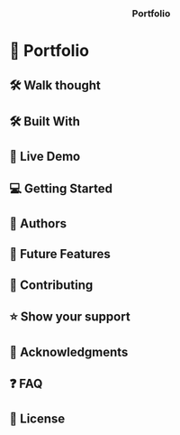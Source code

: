 <a name="readme-top"></a>

<div align="center">
  <h3><b>Portfolio</b></h3>
</div>

<!-- # 📗 Table of Contents

- [📖 About the Project](#about-project)
  - [🛠 Walk through](#walk-through)
  - [🛠 Built With](#built-with)
    - [Tech Stack](#tech-stack)
    - [Key Features](#key-features)
  - [🚀 Live Demo](#live-demo)
- [💻 Getting Started](#getting-started)
  - [Setup](#setup)
  - [Prerequisites](#prerequisites)
  - [Install](#install)
  - [Usage](#usage)
  - [Run tests](#run-tests)
  - [Deployment](#triangular_flag_on_post-deployment)
- [👥 Authors](#authors)
- [🔭 Future Features](#future-features)
- [🤝 Contributing](#contributing)
- [⭐️ Show your support](#support)
- [🙏 Acknowledgements](#acknowledgements)
- [❓ FAQ](#faq)
- [📝 License](#license) -->

# 📖 Portfolio<a name="about-project"></a>

<!-- **Portfolio** is a project initiated during the first module of the microverse program. This project is aimed to create a professional portfolio. -->

## 🛠 Walk thought <a name="walk-through"></a>

<!-- watch the loom video to the walkthrough of this video at:
https://www.loom.com/share/4679e5bb203e4d5aa4aea6bb67035886 -->

## 🛠 Built With <a name="built-with"></a>

<!-- ### Tech Stack <a name="tech-stack"></a> -->

<!-- <details>
  <summary>Client</summary>
  <ul>
    <li><a href="https://developer.mozilla.org/en-US/docs/Web/HTML">HTML</a></li>
    <li><a href="https://developer.mozilla.org/en-US/docs/Web/CSS">CSS</a></li>
  </ul>
</details> -->

<!-- ### Key Features <a name="key-features"></a> -->

<!-- - **Displays my current status as a software developer**
- **Lists my recent works**
- **Showcases Languages, Frameworks and Skills** -->

## 🚀 Live Demo <a name="live-demo"></a>

<!-- - The Live Demo of this portfolio can be found at: -->

## 💻 Getting Started <a name="getting-started"></a>

<!-- To get a local copy up and running, follow these steps. -->

<!-- ### Prerequisites -->

<!-- In order to run this project you need a web browser -->

<!-- ### Setup -->

<!-- Clone this repository to your desired folder: -->

<!-- ### Install -->

<!-- Install this project using the cloned repo or download and use the files to your local machine. -->

<!-- ### Usage -->

<!-- To run the project open the index.html file in your web browser -->

<!-- ### Run tests -->

<!-- No test are available -->

<!-- ### Deployment -->

<!-- This project is deployed at github pages -->

## 👥 Authors <a name="authors"></a>

<!-- 👤 **Kaleb Bekele**

- GitHub: [@githubhandle](https://github.com/kalbek)
- Twitter: [@twitterhandle](https://twitter.com/KNuramo)
- LinkedIn: [LinkedIn](https://www.linkedin.com/in/kaleb-nuramo/)
- Website: https://kalbek.github.io/Portfolio/ -->

## 🔭 Future Features <a name="future-features"></a>

<!--
- [ ] **The modal part of the portfolio will be added.**
- [ ] **Links to project showcases will be active with JavaScript** -->

## 🤝 Contributing <a name="contributing"></a>

<!-- Contributions, issues, and feature requests are welcome!

Feel free to check the [issues page](../../issues/). -->

## ⭐️ Show your support <a name="support"></a>

<!-- If you like this project give a star to this repositiory. -->

## 🙏 Acknowledgments <a name="acknowledgements"></a>

<!-- I would like to thank the Microverse full-stack curriculum for the inspiration and guidance. -->

## ❓ FAQ <a name="faq"></a>

<!-- - **Is it allowed to copy the contents of this project and use it for personal use?**

  - Yes, this project is free for copying and reusing in any way you like.

- How often will the future features will be implemented?

  - As this is personal porfolio, the owner will update this projects pages more frequently with every enhancements in personal status. -->

## 📝 License <a name="license"></a>

<!-- This project is [MIT](./MIT.md) licensed. -->
